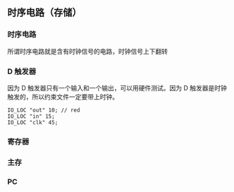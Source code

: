 ## 时序电路（存储）

### 时序电路

所谓时序电路就是含有时钟信号的电路，时钟信号上下翻转

### D 触发器

因为 D 触发器只有一个输入和一个输出，可以用硬件测试。因为 D 触发器是时钟触发的，所以约束文件一定要带上时钟。

```
IO_LOC "out" 10; // red
IO_LOC "in" 15;
IO_LOC "clk" 45;
```



### 寄存器

### 主存

### PC